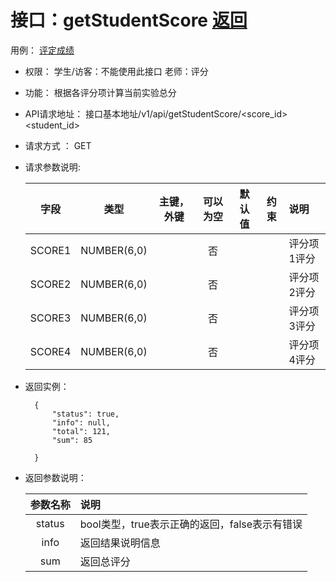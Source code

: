 # 接口：getStudentScore [返回](../Readme.md)
用例： [评定成绩](../用例/评定成绩.md)

- 权限：
    学生/访客：不能使用此接口
    老师：评分

- 功能：
    根据各评分项计算当前实验总分

- API请求地址：
   接口基本地址/v1/api/getStudentScore/<score_id><student_id>

- 请求方式 ：
    GET

- 请求参数说明:

     |字段|类型|主键，外键|可以为空|默认值|约束|说明|
     |:-------:|:-------------:|:------:|:----:|:---:|:----:|:----------|
     |SCORE1|NUMBER(6,0)| |否| | | 评分项1评分|
     |SCORE2|NUMBER(6,0)| |否| | | 评分项2评分|
     |SCORE3|NUMBER(6,0)| |否| | | 评分项3评分|
     |SCORE4|NUMBER(6,0)| |否| | | 评分项4评分|



- 返回实例：

        {
            "status": true,
            "info": null,
            "total": 121,
            "sum": 85

        }

- 返回参数说明：

  |参数名称|说明|
  |:---------:|:--------------------------------------------------------|
  |status|bool类型，true表示正确的返回，false表示有错误|
  |info|返回结果说明信息|
  |sum|返回总评分|

